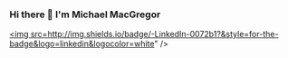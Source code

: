 ### Hi there 👋 I'm Michael MacGregor
<a href="https://www.linkedin.com/in/mmacgregorcpt"><img src=http://img.shields.io/badge/-LinkedIn-0072b1?&style=for-the-badge&logo=linkedin&logocolor=white" /></a>
<!--
**Cyb3rGhost70/Cyb3rGhost70** is a ✨ _special_ ✨ repository because its `README.md` (this file) appears on your GitHub profile.

Here are some ideas to get you started:

- 🔭 I’m currently working on ...
- 🌱 I’m currently learning ...
- 👯 I’m looking to collaborate on ...
- 🤔 I’m looking for help with ...
- 💬 Ask me about ...
- 📫 How to reach me: ...
- 😄 Pronouns: ...
- ⚡ Fun fact: ...
-->
